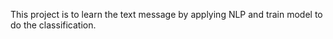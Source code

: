 This project is to learn the text message by applying NLP and train model to do the classification. 
